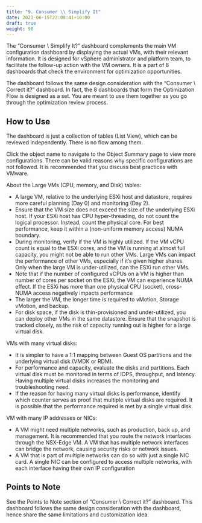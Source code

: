 ```yaml
---
title: "9. Consumer \\ Simplify It"
date: 2021-06-15T22:08:41+10:00
draft: true
weight: 90
---
```


The “Consumer \ Simplify It?” dashboard complements the main VM configuration dashboard by displaying the actual VMs, with their relevant information. It is designed for vSphere administrator and platform team, to facilitate the follow-up action with the VM owners. It is a part of 8 dashboards that check the environment for optimization opportunities. 

The dashboard follows the same design consideration with the “Consumer \ Correct it?” dashboard. In fact, the 8 dashboards that form the Optimization Flow is designed as a set. You are meant to use them together as you go through the optimization review process. 

## How to Use

The dashboard is just a collection of tables (List View), which can be reviewed independently. There is no flow among them.

Click the object name to navigate to the Object Summary page to view more configurations. There can be valid reasons why specific configurations are not followed. It is recommended that you discuss best practices with VMware.

About the Large VMs (CPU, memory, and Disk) tables:
- A large VM, relative to the underlying ESXi host and datastore, requires more careful planning (Day 0) and monitoring (Day 2). 
- Ensure that the VM size does not exceed the size of the underlying ESXi host. If your ESXi host has CPU hyper-threading, do not count the logical processor. Instead, count the physical core. For best performance, keep it within a (non-uniform memory access) NUMA boundary. 
- During monitoring, verify if the VM is highly utilized. If the VM vCPU count is equal to the ESXi cores, and the VM is running at almost full capacity, you might not be able to run other VMs. Large VMs can impact the performance of other VMs, especially if it’s given higher shares. Only when the large VM is under-utilized, can the ESXi run other VMs.
- Note that if the number of configured vCPUs on a VM is higher than number of cores per socket on the ESXi, the VM can experience NUMA effect. If the ESXi has more than one physical CPU (socket), cross-NUMA access negatively impacts performance
- The larger the VM, the longer time is required to vMotion, Storage vMotion, and backup.
- For disk space, if the disk is thin-provisioned and under-utilized, you can deploy other VMs in the same datastore. Ensure that the snapshot is tracked closely, as the risk of capacity running out is higher for a large virtual disk.

VMs with many virtual disks: 
- It is simpler to have a 1:1 mapping between Guest OS partitions and the underlying virtual disk (VMDK or RDM).
- For performance and capacity, evaluate the disks and partitions. Each virtual disk must be monitored in terms of IOPS, throughput, and latency. Having multiple virtual disks increases the monitoring and troubleshooting need.
- If the reason for having many virtual disks is performance, identify which counter serves as proof that multiple virtual disks are required. It is possible that the performance required is met by a single virtual disk.

VM with many IP addresses or NICs: 
- A VM might need multiple networks, such as production, back up, and management. It is recommended that you route the network interfaces through the NSX-Edge VM. A VM that has multiple network interfaces can bridge the network, causing security risks or network issues. 
- A VM that is part of multiple networks can do so with just a single NIC card. A single NIC can be configured to access multiple networks, with each interface having their own IP configuration

## Points to Note

See the Points to Note section of “Consumer \ Correct it?” dashboard. This dashboard follows the same design consideration with the dashboard, hence share the same limitations and customization idea.
